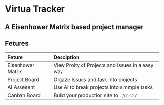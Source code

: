 # Virtua Tracker




## A Eisenhower Matrix based project manager


## Fetures 
| Feture                    | Desciption                                       |
| :------------------------ | :----------------------------------------------- |
| Eisenhower Matrix         | View Proity of Projects and Issues in a easy way |
| Project Board             | Orgaze Issues and task into projects             |
| AI Assesent               | Use AI to break projects into simmple tasks      |
| Canban Board              | Build your production site to `./dist/`          |




